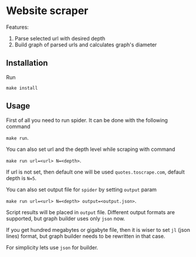 Website scraper
=========

Features:

1. Parse selected url with desired depth
2. Build graph of parsed urls and calculates graph's diameter

## Installation

Run

```make install```

## Usage 

First of all you need to run spider. It can be done with the following command
 
```make run```.

You can also set url and the depth level while scraping with command

```make run url=<url> N=<depth>```.

If url is not set, then default one will be used `quotes.toscrape.com`, default depth is `N=5`.

You can also set output file for `spider` by setting `output` param

```make run url=<url> N=<depth> output=<output.json>```.

Script results will be placed in `output` file. Different output formats
are supported, but graph builder uses only `json` now.

If you get hundred megabytes or gigabyte file, then it is wiser to set `jl` (json lines) format,
but graph builder needs to be rewritten in that case.

For simplicity lets use `json` for builder.